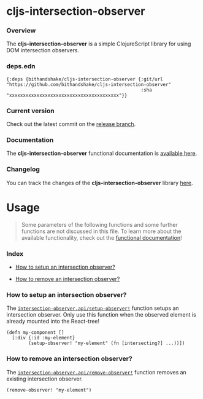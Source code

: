 
# cljs-intersection-observer

### Overview

The <strong>cljs-intersection-observer</strong> is a simple ClojureScript library for using DOM intersection observers.

### deps.edn

```
{:deps {bithandshake/cljs-intersection-observer {:git/url "https://github.com/bithandshake/cljs-intersection-observer"
                                                 :sha     "xxxxxxxxxxxxxxxxxxxxxxxxxxxxxxxxxxxxxxxx"}}
```

### Current version

Check out the latest commit on the [release branch](https://github.com/bithandshake/cljs-intersection-observer/tree/release).

### Documentation

The <strong>cljs-intersection-observer</strong> functional documentation is [available here](documentation/COVER.md).

### Changelog

You can track the changes of the <strong>cljs-intersection-observer</strong> library [here](CHANGES.md).

# Usage

> Some parameters of the following functions and some further functions are not discussed in this file.
  To learn more about the available functionality, check out the [functional documentation](documentation/COVER.md)!

### Index

- [How to setup an intersection observer?](#how-to-setup-an-intersection-observer)

- [How to remove an intersection observer?](#how-to-remove-an-intersection-observer)

### How to setup an intersection observer?

The [`intersection-observer.api/setup-observer!`](documentation/cljs/intersection-observer/API.md#setup-observer)
function setups an intersection observer.
Only use this function when the observed element is already mounted into the React-tree!

```
(defn my-component []
  [:div {:id :my-element}
        (setup-observer! "my-element" (fn [intersecting?] ...))])

```

### How to remove an intersection observer?

The [`intersection-observer.api/remove-observer!`](documentation/cljs/intersection-observer/API.md#remove-observer)
function removes an existing intersection observer.

```
(remove-observer! "my-element")
```
